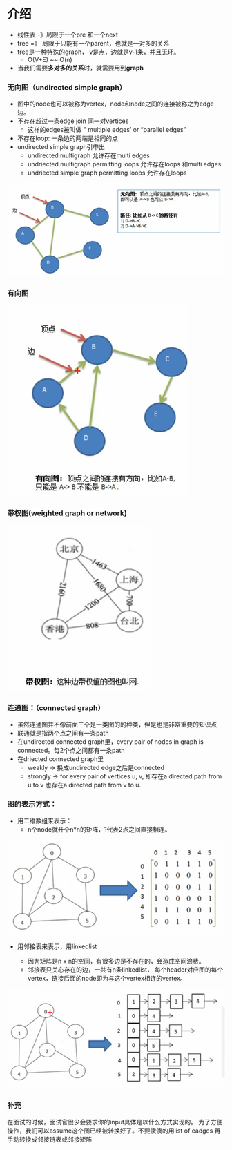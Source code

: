# 介绍

* 线性表 -》局限于一个pre 和一个next
* tree =》 局限于只能有一个parent，也就是一对多的关系
* tree是一种特殊的graph， v是点，边就是v-1条，并且无环。
  * O\(V+E\) ~~ O\(n\)
* 当我们需要**多对多的关系**时，就需要用到**graph**

### 无向图（undirected simple graph）

* 图中的node也可以被称为vertex，node和node之间的连接被称之为edge边。
* 不存在超过一条edge join 同一对vertices
  * 这样的edges被叫做 " multiple edges’ or “parallel edges”
* 不存在loop: 一条边的两端是相同的点
* undirected simple graph引申出
  * undirected multigraph 允许存在multi edges
  * undriected multigraph permitting loops 允许存在loops 和multi edges
  * undriected simple graph permitting loops 允许存在loops

![](../.gitbook/assets/image%20%2836%29.png)

### 有向图



![](../.gitbook/assets/image%20%2833%29.png)

### 带权图\(weighted graph or network\)

![](../.gitbook/assets/image%20%2831%29.png)

### 连通图：（connected graph）

* 虽然连通图并不像前面三个是一类图的的种类，但是也是非常重要的知识点
* 联通就是指两个点之间有一条path
* 在undirected connected graph里，every pair of nodes in graph is connected。每2个点之间都有一条path
* 在driected connected graph里
  * weakly -&gt; 换成undirected edge之后是connected
  * strongly -&gt; for every pair of vertices u, v, 即存在a directed path from u to v 也存在a directed path from  v to u. 

### 图的表示方式：

* 用二维数组来表示：
  * n个node就开个n\*n的矩阵，1代表2点之间直接相连。

![](../.gitbook/assets/image%20%2834%29.png)

* 用邻接表来表示，用linkedlist

  * 因为矩阵是n x n的空间，有很多边是不存在的，会造成空间浪费。
  * 邻接表只关心存在的边，一共有n条linkedlist， 每个header对应图的每个vertex，链接后面的node即为与这个vertex相连的vertex。

![](../.gitbook/assets/image%20%2835%29.png)

### 补充

在面试的时候，面试官很少会要求你的input具体是以什么方式实现的。 为了方便操作，我们可以assume这个图已经被转换好了。不要傻傻的用list of eadges 再手动转换成邻接链表或邻接矩阵



